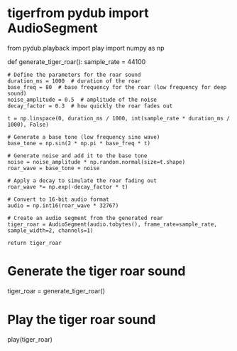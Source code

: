 # tigerfrom pydub import AudioSegment
from pydub.playback import play
import numpy as np

def generate_tiger_roar():
    sample_rate = 44100
    
    # Define the parameters for the roar sound
    duration_ms = 1000  # duration of the roar
    base_freq = 80  # base frequency for the roar (low frequency for deep sound)
    noise_amplitude = 0.5  # amplitude of the noise
    decay_factor = 0.3  # how quickly the roar fades out
    
    t = np.linspace(0, duration_ms / 1000, int(sample_rate * duration_ms / 1000), False)
    
    # Generate a base tone (low frequency sine wave)
    base_tone = np.sin(2 * np.pi * base_freq * t)
    
    # Generate noise and add it to the base tone
    noise = noise_amplitude * np.random.normal(size=t.shape)
    roar_wave = base_tone + noise
    
    # Apply a decay to simulate the roar fading out
    roar_wave *= np.exp(-decay_factor * t)
    
    # Convert to 16-bit audio format
    audio = np.int16(roar_wave * 32767)
    
    # Create an audio segment from the generated roar
    tiger_roar = AudioSegment(audio.tobytes(), frame_rate=sample_rate, sample_width=2, channels=1)
    
    return tiger_roar

# Generate the tiger roar sound
tiger_roar = generate_tiger_roar()

# Play the tiger roar sound
play(tiger_roar)
